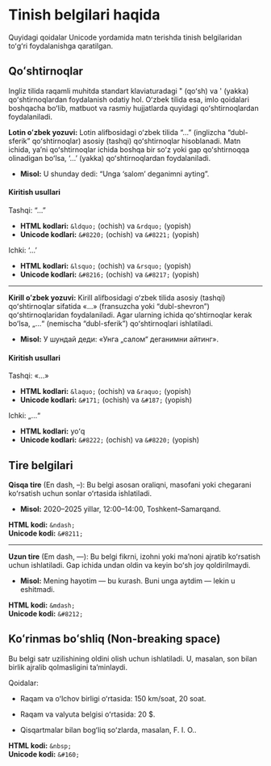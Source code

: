 # Tinish belgilari haqida

Quyidagi qoidalar Unicode yordamida matn terishda tinish belgilaridan toʻgʻri foydalanishga qaratilgan.

## Qoʻshtirnoqlar

Ingliz tilida raqamli muhitda standart klaviaturadagi " (qoʻsh) va ' (yakka) qoʻshtirnoqlardan foydalanish odatiy hol. Oʻzbek tilida esa, imlo qoidalari boshqacha boʻlib, matbuot va rasmiy hujjatlarda quyidagi qoʻshtirnoqlardan foydalaniladi.

**Lotin oʻzbek yozuvi:** Lotin alifbosidagi oʻzbek tilida “...” (inglizcha “dubl-sferik” qoʻshtirnoqlar) asosiy (tashqi) qoʻshtirnoqlar hisoblanadi. Matn ichida, yaʼni qoʻshtirnoqlar ichida boshqa bir soʻz yoki gap qoʻshtirnoqqa olinadigan boʻlsa, ‘...’ (yakka) qoʻshtirnoqlardan foydalaniladi.

- **Misol:** U shunday dedi: “Unga ‘salom’ deganimni ayting”.

#### Kiritish usullari
Tashqi: “...”
- **HTML kodlari:** `&ldquo;` (ochish) va `&rdquo;` (yopish)
- **Unicode kodlari:** `&#8220;` (ochish) va `&#8221;` (yopish)

Ichki: ‘...’
- **HTML kodlari:** `&lsquo;` (ochish) va `&rsquo;` (yopish)
- **Unicode kodlari:** `&#8216;` (ochish) va `&#8217;` (yopish)

---

**Kirill oʻzbek yozuvi:** Kirill alifbosidagi oʻzbek tilida asosiy (tashqi) qoʻshtirnoqlar sifatida «...» (fransuzcha yoki “dubl-shevron”) qoʻshtirnoqlaridan foydalaniladi. Agar ularning ichida qoʻshtirnoqlar kerak boʻlsa, „...“ (nemischa “dubl-sferik”) qoʻshtirnoqlari ishlatiladi.

- **Misol:** У шундай деди: «Унга „салом“ деганимни айтинг».

#### Kiritish usullari

Tashqi: «...»
- **HTML kodlari:** `&laquo;` (ochish) va `&raquo;` (yopish)
- **Unicode kodlari:** `&#171;` (ochish) va `&#187;` (yopish)

Ichki: „...“
- **HTML kodlari:** yoʻq
- **Unicode kodlari:** `&#8222;` (ochish) va `&#8220;` (yopish)

## Tire belgilari

**Qisqa tire** (En dash, –): Bu belgi asosan oraliqni, masofani yoki chegarani koʻrsatish uchun sonlar oʻrtasida ishlatiladi.

- **Misol:** 2020–2025 yillar, 12:00–14:00, Toshkent–Samarqand.

**HTML kodi:** `&ndash;` \
**Unicode kodi:** `&#8211;`

---

**Uzun tire** (Em dash, —): Bu belgi fikrni, izohni yoki maʼnoni ajratib koʻrsatish uchun ishlatiladi. Gap ichida undan oldin va keyin boʻsh joy qoldirilmaydi.

- **Misol:** Mening hayotim — bu kurash. Buni unga aytdim — lekin u eshitmadi.

**HTML kodi:** `&mdash;` \
**Unicode kodi:** `&#8212;`

## Koʻrinmas boʻshliq (Non-breaking space)

Bu belgi satr uzilishining oldini olish uchun ishlatiladi. U, masalan, son bilan birlik ajralib qolmasligini taʼminlaydi.

Qoidalar:

- Raqam va oʻlchov birligi oʻrtasida: 150 km/soat, 20 soat.

- Raqam va valyuta belgisi oʻrtasida: 20 $.

- Qisqartmalar bilan bogʻliq soʻzlarda, masalan, F. I. O..

**HTML kodi:** `&nbsp;` \
**Unicode kodi:** `&#160;`


